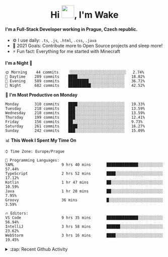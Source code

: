 <h1 align="center">Hi <img src="https://raw.githubusercontent.com/MrWakeCZ/MrWakeCZ/master/Hi.gif" width="40px" />, I'm Wake</h1>

#### I'm a Full-Stack Developer working in Prague, Czech republic.
- ⚙️ I use daily: `.ts`, `.js`, `.html`, `.css`, `.java`
- 🥅 2021 Goals: Contribute more to Open Source projects and sleep more!
- ⚡ Fun fact: Everything for me started with Minecraft

<!--START_SECTION:waka-->
**I'm a Night 🦉** 

```text
🌞 Morning    44 commits     ░░░░░░░░░░░░░░░░░░░░░░░░░   2.74% 
🌆 Daytime    289 commits    ████░░░░░░░░░░░░░░░░░░░░░   18.02% 
🌃 Evening    589 commits    █████████░░░░░░░░░░░░░░░░   36.72% 
🌙 Night      682 commits    ██████████░░░░░░░░░░░░░░░   42.52%

```
📅 **I'm Most Productive on Monday** 

```text
Monday       310 commits    ████░░░░░░░░░░░░░░░░░░░░░   19.33% 
Tuesday      218 commits    ███░░░░░░░░░░░░░░░░░░░░░░   13.59% 
Wednesday    218 commits    ███░░░░░░░░░░░░░░░░░░░░░░   13.59% 
Thursday     199 commits    ███░░░░░░░░░░░░░░░░░░░░░░   12.41% 
Friday       156 commits    ██░░░░░░░░░░░░░░░░░░░░░░░   9.73% 
Saturday     261 commits    ████░░░░░░░░░░░░░░░░░░░░░   16.27% 
Sunday       242 commits    ███░░░░░░░░░░░░░░░░░░░░░░   15.09%

```


📊 **This Week I Spent My Time On** 

```text
⌚︎ Time Zone: Europe/Prague

💬 Programming Languages: 
YAML                     9 hrs 40 mins       ██████████████░░░░░░░░░░░   57.44% 
TypeScript               2 hrs 52 mins       ████░░░░░░░░░░░░░░░░░░░░░   17.12% 
Kotlin                   1 hr 47 mins        ██░░░░░░░░░░░░░░░░░░░░░░░   10.59% 
Java                     1 hr 20 mins        ██░░░░░░░░░░░░░░░░░░░░░░░   7.95% 
Groovy                   36 mins             █░░░░░░░░░░░░░░░░░░░░░░░░   3.59%

🔥 Editors: 
VS Code                  9 hrs 35 mins       ██████████████░░░░░░░░░░░   56.94% 
IntelliJ                 3 hrs 58 mins       ██████░░░░░░░░░░░░░░░░░░░   23.62% 
WebStorm                 3 hrs 16 mins       ████░░░░░░░░░░░░░░░░░░░░░   19.45%

```


<!--END_SECTION:waka-->

<details>
  <summary>:zap: Recent Github Activity</summary>

<!--START_SECTION:activity-->
1. ❌ Closed PR [#15](https://github.com/craftmania-cz/craftmanager/pull/15) in [craftmania-cz/craftmanager](https://github.com/craftmania-cz/craftmanager)
2. 🎉 Merged PR [#11](https://github.com/craftmania-cz/craftapi/pull/11) in [craftmania-cz/craftapi](https://github.com/craftmania-cz/craftapi)
3. 🎉 Merged PR [#89](https://github.com/waked-cz/corgi/pull/89) in [waked-cz/corgi](https://github.com/waked-cz/corgi)
4. 🎉 Merged PR [#2](https://github.com/craftmania-cz/craftcore/pull/2) in [craftmania-cz/craftcore](https://github.com/craftmania-cz/craftcore)
5. 🎉 Merged PR [#7](https://github.com/craftmania-cz/craftlobby/pull/7) in [craftmania-cz/craftlobby](https://github.com/craftmania-cz/craftlobby)
<!--END_SECTION:activity-->

</details>
